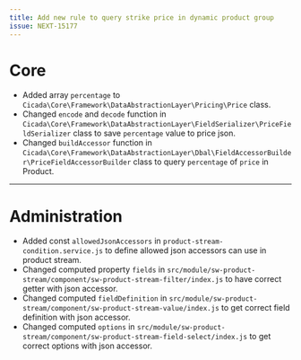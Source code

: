 ```yaml
---
title: Add new rule to query strike price in dynamic product group
issue: NEXT-15177
---
```

# Core
*  Added array `percentage` to `Cicada\Core\Framework\DataAbstractionLayer\Pricing\Price` class.
*  Changed `encode` and `decode` function in `Cicada\Core\Framework\DataAbstractionLayer\FieldSerializer\PriceFieldSerializer` class to save `percentage` value to price json. 
*  Changed `buildAccessor` function in `Cicada\Core\Framework\DataAbstractionLayer\Dbal\FieldAccessorBuilder\PriceFieldAccessorBuilder` class to query `percentage` of `price` in Product.
___
# Administration
*  Added const `allowedJsonAccessors` in `product-stream-condition.service.js` to define allowed json accessors can use in product stream.
*  Changed computed property `fields` in `src/module/sw-product-stream/component/sw-product-stream-filter/index.js` to have correct getter with json accessor.
*  Changed computed `fieldDefinition` in `src/module/sw-product-stream/component/sw-product-stream-value/index.js` to get correct field definition with json accessor.
*  Changed computed `options` in `src/module/sw-product-stream/component/sw-product-stream-field-select/index.js` to get correct options with json accessor.
